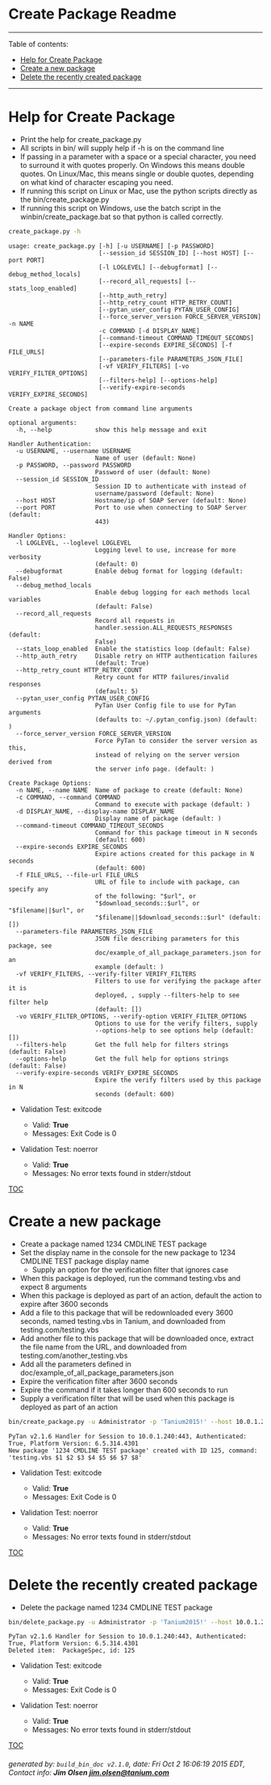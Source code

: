 Create Package Readme
===========================

---------------------------
<a name='toc'>Table of contents:</a>

  * [Help for Create Package](#user-content-help-for-create-package)
  * [Create a new package](#user-content-create-a-new-package)
  * [Delete the recently created package](#user-content-delete-the-recently-created-package)

---------------------------

# Help for Create Package

  * Print the help for create_package.py
  * All scripts in bin/ will supply help if -h is on the command line
  * If passing in a parameter with a space or a special character, you need to surround it with quotes properly. On Windows this means double quotes. On Linux/Mac, this means single or double quotes, depending on what kind of character escaping you need.
  * If running this script on Linux or Mac, use the python scripts directly as the bin/create_package.py
  * If running this script on Windows, use the batch script in the winbin/create_package.bat so that python is called correctly.

```bash
create_package.py -h
```

```
usage: create_package.py [-h] [-u USERNAME] [-p PASSWORD]
                         [--session_id SESSION_ID] [--host HOST] [--port PORT]
                         [-l LOGLEVEL] [--debugformat] [--debug_method_locals]
                         [--record_all_requests] [--stats_loop_enabled]
                         [--http_auth_retry]
                         [--http_retry_count HTTP_RETRY_COUNT]
                         [--pytan_user_config PYTAN_USER_CONFIG]
                         [--force_server_version FORCE_SERVER_VERSION] -n NAME
                         -c COMMAND [-d DISPLAY_NAME]
                         [--command-timeout COMMAND_TIMEOUT_SECONDS]
                         [--expire-seconds EXPIRE_SECONDS] [-f FILE_URLS]
                         [--parameters-file PARAMETERS_JSON_FILE]
                         [-vf VERIFY_FILTERS] [-vo VERIFY_FILTER_OPTIONS]
                         [--filters-help] [--options-help]
                         [--verify-expire-seconds VERIFY_EXPIRE_SECONDS]

Create a package object from command line arguments

optional arguments:
  -h, --help            show this help message and exit

Handler Authentication:
  -u USERNAME, --username USERNAME
                        Name of user (default: None)
  -p PASSWORD, --password PASSWORD
                        Password of user (default: None)
  --session_id SESSION_ID
                        Session ID to authenticate with instead of
                        username/password (default: None)
  --host HOST           Hostname/ip of SOAP Server (default: None)
  --port PORT           Port to use when connecting to SOAP Server (default:
                        443)

Handler Options:
  -l LOGLEVEL, --loglevel LOGLEVEL
                        Logging level to use, increase for more verbosity
                        (default: 0)
  --debugformat         Enable debug format for logging (default: False)
  --debug_method_locals
                        Enable debug logging for each methods local variables
                        (default: False)
  --record_all_requests
                        Record all requests in
                        handler.session.ALL_REQUESTS_RESPONSES (default:
                        False)
  --stats_loop_enabled  Enable the statistics loop (default: False)
  --http_auth_retry     Disable retry on HTTP authentication failures
                        (default: True)
  --http_retry_count HTTP_RETRY_COUNT
                        Retry count for HTTP failures/invalid responses
                        (default: 5)
  --pytan_user_config PYTAN_USER_CONFIG
                        PyTan User Config file to use for PyTan arguments
                        (defaults to: ~/.pytan_config.json) (default: )
  --force_server_version FORCE_SERVER_VERSION
                        Force PyTan to consider the server version as this,
                        instead of relying on the server version derived from
                        the server info page. (default: )

Create Package Options:
  -n NAME, --name NAME  Name of package to create (default: None)
  -c COMMAND, --command COMMAND
                        Command to execute with package (default: )
  -d DISPLAY_NAME, --display-name DISPLAY_NAME
                        Display name of package (default: )
  --command-timeout COMMAND_TIMEOUT_SECONDS
                        Command for this package timeout in N seconds
                        (default: 600)
  --expire-seconds EXPIRE_SECONDS
                        Expire actions created for this package in N seconds
                        (default: 600)
  -f FILE_URLS, --file-url FILE_URLS
                        URL of file to include with package, can specify any
                        of the following: "$url", or
                        "$download_seconds::$url", or "$filename||$url", or
                        "$filename||$download_seconds::$url" (default: [])
  --parameters-file PARAMETERS_JSON_FILE
                        JSON file describing parameters for this package, see
                        doc/example_of_all_package_parameters.json for an
                        example (default: )
  -vf VERIFY_FILTERS, --verify-filter VERIFY_FILTERS
                        Filters to use for verifying the package after it is
                        deployed, , supply --filters-help to see filter help
                        (default: [])
  -vo VERIFY_FILTER_OPTIONS, --verify-option VERIFY_FILTER_OPTIONS
                        Options to use for the verify filters, supply
                        --options-help to see options help (default: [])
  --filters-help        Get the full help for filters strings (default: False)
  --options-help        Get the full help for options strings (default: False)
  --verify-expire-seconds VERIFY_EXPIRE_SECONDS
                        Expire the verify filters used by this package in N
                        seconds (default: 600)
```

  * Validation Test: exitcode
    * Valid: **True**
    * Messages: Exit Code is 0

  * Validation Test: noerror
    * Valid: **True**
    * Messages: No error texts found in stderr/stdout



[TOC](#user-content-toc)


# Create a new package

  * Create a package named 1234 CMDLINE TEST package
  * Set the display name in the console for the new package to 1234 CMDLINE TEST package display name
    * Supply an option for the verification filter that ignores case
  * When this package is deployed, run the command testing.vbs and expect 8 arguments
  * When this package is deployed as part of an action, default the action to expire after 3600 seconds
  * Add a file to this package that will be redownloaded every 3600 seconds, named testing.vbs in Tanium, and downloaded from testing.com/testing.vbs
  * Add another file to this package that will be downloaded once, extract the file name from the URL, and downloaded from testing.com/another_testing.vbs
  * Add all the parameters defined in doc/example_of_all_package_parameters.json
  * Expire the verification filter after 3600 seconds
  * Expire the command if it takes longer than 600 seconds to run
  * Supply a verification filter that will be used when this package is deployed as part of an action

```bash
bin/create_package.py -u Administrator -p 'Tanium2015!' --host 10.0.1.240 --port 443 --loglevel 1 --name "1234 CMDLINE TEST package" --display-name "1234 CMDLINE TEST package display name" --command "testing.vbs \$1 \$2 \$3 \$4 \$5 \$6 \$7 \$8" --expire-seconds 1500 --file-url "3600::testing.vbs||https://testing.com/testing.vbs" --file-url "https://testing.com/another_testing.vbs" --parameters-file "doc/example_of_all_package_parameters.json" --verify-expire-seconds 3600 --verify-filter "Custom Tags, that contains:tag" --verify-option "ignore_case" --command-timeout 600
```

```
PyTan v2.1.6 Handler for Session to 10.0.1.240:443, Authenticated: True, Platform Version: 6.5.314.4301
New package '1234 CMDLINE TEST package' created with ID 125, command: 'testing.vbs $1 $2 $3 $4 $5 $6 $7 $8'
```

  * Validation Test: exitcode
    * Valid: **True**
    * Messages: Exit Code is 0

  * Validation Test: noerror
    * Valid: **True**
    * Messages: No error texts found in stderr/stdout



[TOC](#user-content-toc)


# Delete the recently created package

  * Delete the package named 1234 CMDLINE TEST package

```bash
bin/delete_package.py -u Administrator -p 'Tanium2015!' --host 10.0.1.240 --port 443 --loglevel 1 --name "1234 CMDLINE TEST package"
```

```
PyTan v2.1.6 Handler for Session to 10.0.1.240:443, Authenticated: True, Platform Version: 6.5.314.4301
Deleted item:  PackageSpec, id: 125
```

  * Validation Test: exitcode
    * Valid: **True**
    * Messages: Exit Code is 0

  * Validation Test: noerror
    * Valid: **True**
    * Messages: No error texts found in stderr/stdout



[TOC](#user-content-toc)


###### generated by: `build_bin_doc v2.1.0`, date: Fri Oct  2 16:06:19 2015 EDT, Contact info: **Jim Olsen <jim.olsen@tanium.com>**